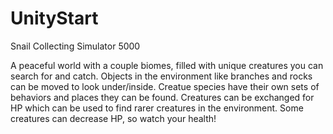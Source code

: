 # UnityStart
Snail Collecting Simulator 5000

A peaceful world with a couple biomes, filled with unique creatures you can search for and catch. Objects in the environment like branches and rocks can be moved to look under/inside. Creatue species have their own sets of behaviors and places they can be found. Creatures can be exchanged for HP which can be used to find rarer creatures in the environment. Some creatures can decrease HP, so watch your health!
